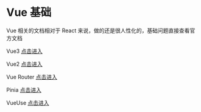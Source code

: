 # Vue 基础

Vue 相关的文档相对于 React 来说，做的还是很人性化的，基础问题直接查看官方文档

Vue3 [点击进入](https://cn.vuejs.org/guide/essentials/template-syntax.html)

Vue2 [点击进入](https://v2.cn.vuejs.org/v2/guide/)

Vue Router [点击进入](https://router.vuejs.org/zh/guide/)

Pinia [点击进入](https://pinia.vuejs.org/zh/core-concepts/)

VueUse [点击进入](https://vueuse.org.cn/guide/)
